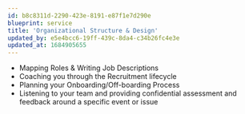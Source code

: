 ```yaml
---
id: b8c8311d-2290-423e-8191-e87f1e7d290e
blueprint: service
title: 'Organizational Structure & Design'
updated_by: e5e4bcc6-19ff-439c-8da4-c34b26fc4e3e
updated_at: 1684905655
---
```

- Mapping Roles & Writing Job Descriptions
- Coaching you through the Recruitment lifecycle
- Planning your Onboarding/Off-boarding Process
- Listening to your team and providing confidential assessment and feedback around a specific event or issue